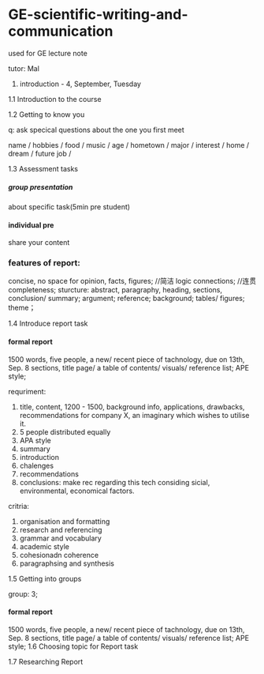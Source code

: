 # GE-scientific-writing-and-communication
used for GE lecture note

tutor: Mal 

1. introduction - 4, September, Tuesday

1.1 Introduction to the course

1.2 Getting to know you 

q: ask specical questions about the one you first meet

name / hobbies / food / music / age / hometown / major / interest / home / dream / future job / 

1.3 Assessment tasks

##### group presentation
about specific task(5min pre student)
#### individual pre
share your content

### features of report:

concise, no space for opinion, facts, figures; //简洁
logic connections; //连贯
completeness; 
sturcture:
abstract, paragraphy, heading, sections, conclusion/ summary; argument; reference; background; tables/ figures; theme；

1.4 Introduce report task

#### formal report
1500 words, five people, a new/ recent piece of tachnology, due on 13th, Sep.
8 sections, title page/ a table of contents/ visuals/ reference list;
APE style;

requriment:
1. title, content, 1200 - 1500, background info, applications, drawbacks, recommendations for company X, an imaginary which wishes to utilise it. 
2. 5 people distributed equally
3. APA style
4. summary
5. introduction
6. chalenges 
7. recommendations 
8. conclusions: make rec regarding this tech considing sicial, environmental, economical factors.

critria:
1. organisation and formatting 
2. research and referencing 
3. grammar and vocabulary 
4. academic style
5. cohesionadn coherence
5. paragraphsing and synthesis


1.5 Getting into groups 

group: 3;

#### formal report
1500 words, five people, a new/ recent piece of tachnology, due on 13th, Sep.
8 sections, title page/ a table of contents/ visuals/ reference list;
APE style;
1.6 Choosing topic for Report task

1.7 Researching Report





